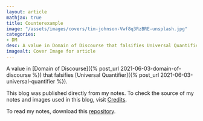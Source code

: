 ```yaml
---
layout: article
mathjax: true
title: Counterexample
image: "/assets/images/covers/tim-johnson-Vwf8q3RzBRE-unsplash.jpg"
categories:
- DM
desc: A value in Domain of Discourse that falsifies Universal Quantifier. 
imagealt: Cover Image for article
---
```


A value in [Domain of Discourse]({% post_url 2021-06-03-domain-of-discourse %}) that falsifies [Universal Quantifier]({% post_url 2021-06-03-universal-quantifier %}).

This blog was published directly from my notes.
To check the source of my notes and images used in this blog, visit <a href="/credits.html" target="_blank">Credits</a>.

To read my notes, download this <a href="https://github.com/bovem/CS" target="blank">repository</a>.